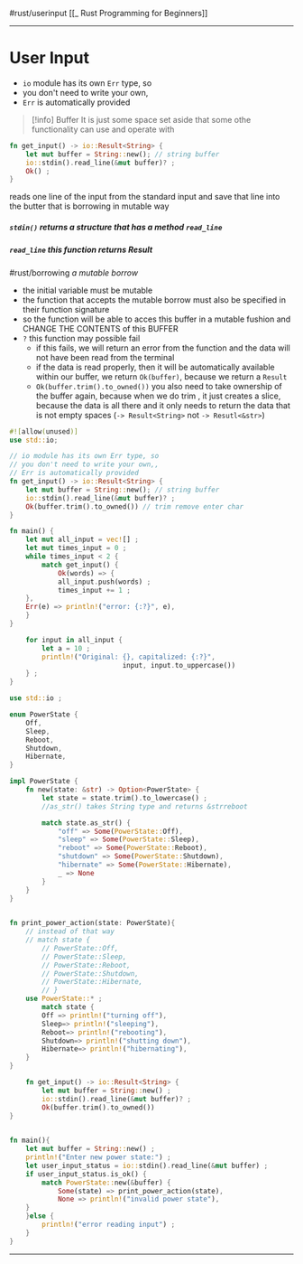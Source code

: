 #rust/userinput
[[_ Rust Programming for Beginners]]


--------
# User Input
- `io` module has its own `Err` type, so
- you don't need to write your own,
- `Err` is automatically provided

>[!info] Buffer
>It is just some space set aside that some othe functionality can use and operate with

```rust
fn get_input() -> io::Result<String> {
	let mut buffer = String::new(); // string buffer
	io::stdin().read_line(&mut buffer)? ;
	Ok() ;
}
```
 reads one line of the input from the standard input and save that line into the butter that is borrowing in mutable way
##### `stdin()` returns a structure that has a method `read_line`
##### `read_line` this function returns Result
#rust/borrowing 
*a mutable borrow* 
- the initial variable must be mutable
- the function that accepts the mutable borrow must also be specified in their function signature
- so the function will be able to acces this buffer in a mutable fushion and CHANGE THE CONTENTS of this BUFFER
- `?` this function may possible fail
	- if this fails, we will return an error from the function and the data will not have been read from the terminal
	- if the data is read properly, then it will be automatically available within our buffer, we return `Ok(buffer)`, because we return a `Result`
	- `Ok(buffer.trim().to_owned())` you also need to take ownership of the buffer again, because when we do trim , it just creates a slice, because the data is all there and it only needs to return the data that is not empty spaces (`-> Result<String>` not `-> Resutl<&str>`)

```rust
#![allow(unused)]
use std::io;

// io module has its own Err type, so
// you don't need to write your own,,
// Err is automatically provided
fn get_input() -> io::Result<String> {
	let mut buffer = String::new(); // string buffer
	io::stdin().read_line(&mut buffer)? ;
	Ok(buffer.trim().to_owned()) // trim remove enter char
}

fn main() {
	let mut all_input = vec![] ;
	let mut times_input = 0 ;
	while times_input < 2 {
		match get_input() {
			Ok(words) => {
			all_input.push(words) ;
			times_input += 1 ;
	},
	Err(e) => println!("error: {:?}", e),
	}
}

	for input in all_input {
		let a = 10 ;
		println!("Original: {}, capitalized: {:?}", 
							input, input.to_uppercase())
	} ;
}
```

```rust
use std::io ;

enum PowerState {
	Off,
	Sleep,
	Reboot,
	Shutdown,
	Hibernate,
}

impl PowerState {
	fn new(state: &str) -> Option<PowerState> {
		let state = state.trim().to_lowercase() ;
		//as_str() takes String type and returns &strreboot

		match state.as_str() {
			"off" => Some(PowerState::Off),
			"sleep" => Some(PowerState::Sleep),
			"reboot" => Some(PowerState::Reboot),
			"shutdown" => Some(PowerState::Shutdown),
			"hibernate" => Some(PowerState::Hibernate),
			_ => None
		}
	}
}
  

fn print_power_action(state: PowerState){
	// instead of that way
	// match state {
		// PowerState::Off,
		// PowerState::Sleep,
		// PowerState::Reboot,
		// PowerState::Shutdown,
		// PowerState::Hibernate,
		// }
	use PowerState::* ;
		match state {
		Off => println!("turning off"),
		Sleep=> println!("sleeping"),
		Reboot=> println!("rebooting"),
		Shutdown=> println!("shutting down"),
		Hibernate=> println!("hibernating"),
	}
}

	fn get_input() -> io::Result<String> {
		let mut buffer = String::new() ;
		io::stdin().read_line(&mut buffer)? ;
		Ok(buffer.trim().to_owned())
}
  

fn main(){
	let mut buffer = String::new() ;
	println!("Enter new power state:") ;
	let user_input_status = io::stdin().read_line(&mut buffer) ;
	if user_input_status.is_ok() {
		match PowerState::new(&buffer) {
			Some(state) => print_power_action(state),
			None => println!("invalid power state"),
	}
	}else {
		println!("error reading input") ;
	}
}
```
----


